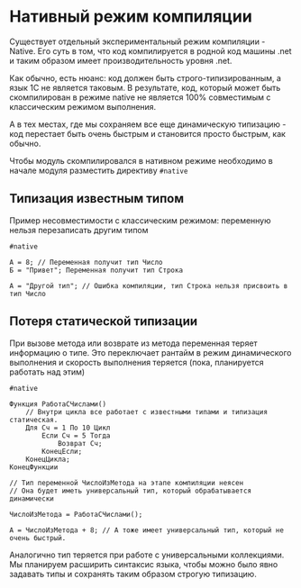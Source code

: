 # Нативный режим компиляции

Существует отдельный экспериментальный режим компиляции - Native. Его суть в том, что код компилируется в родной код машины .net и таким образом имеет производительность уровня .net.

Как обычно, есть нюанс: код должен быть строго-типизированным, а язык 1С не является таковым. В результате, код, который может быть скомпилирован в режиме native не является 100% совместимым с классическим режимом выполнения.

А в тех местах, где мы сохраняем все еще динамическую типизацию - код перестает быть очень быстрым и становится просто быстрым, как обычно.

Чтобы модуль скомпилировался в нативном режиме необходимо в начале модуля разместить директиву `#native`

## Типизация известным типом

Пример несовместимости с классическим режимом: переменную нельзя перезаписать другим типом

```bsl
#native

А = 8; // Переменная получит тип Число
Б = "Привет"; Переменная получит тип Строка

А = "Другой тип"; // Ошибка компиляции, тип Строка нельзя присвоить в тип Число
```

## Потеря статической типизации

При вызове метода или возврате из метода переменная теряет информацию о типе.
Это переключает рантайм в режим динамического выполнения и скорость выполнения теряется (пока, планируется работать над этим)

```bsl
#native

Функция РаботаСЧислами()
    // Внутри цикла все работает с известными типами и типизация статическая.
    Для Сч = 1 По 10 Цикл
        Если Сч = 5 Тогда
            Возврат Сч;
        КонецЕсли;
    КонецЦикла;
КонецФункции

// Тип переменной ЧислоИзМетода на этапе компиляции неясен
// Она будет иметь универсальный тип, который обрабатывается динамически

ЧислоИзМетода = РаботаСЧислами();

А = ЧислоИзМетода + 8; // А тоже имеет универсальный тип, который не очень быстрый.
```

Аналогично тип теряется при работе с универсальными коллекциями. Мы планируем расширить синтаксис языка, чтобы можно было явно задавать типы и сохранять таким образом строгую типизацию.
